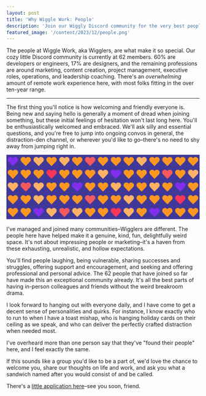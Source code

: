 ```yaml
---
layout: post
title: 'Why Wiggle Work: People'
description: 'Join our Wiggly Discord community for the very best people around.'
featured_image: '/content/2023/12/people.png'
---
```

The people at Wiggle Work, aka Wigglers, are what make it so special. Our cozy little Discord community is currently at 62 members. 60% are developers or engineers, 17% are designers, and the remaining professions are around marketing, content creation, project management, executive roles, operations, and leadership coaching. There's an *overwhelming* amount of remote work experience here, with most folks fitting in the over ten-year range. 

<hr />
The first thing you'll notice is how welcoming and friendly everyone is. Being new and saying hello is generally a moment of dread when joining something, but these initial feelings of hesitation won't last long here. You'll be enthusiastically welcomed and embraced. We'll ask silly and essential questions, and you're free to jump into ongoing convos in general, the distraction-den channel, or wherever you'd like to go–there's no need to shy away from jumping right in. 

![Heart emoji pattern on dark background](/content/2023/12/people.png)

I've managed and joined many communities–Wigglers are different. The people here have helped make it a genuine, kind, fun, delightfully weird space. It's not about impressing people or marketing–it's a haven from these exhausting, unrealistic, and hollow expectations. 

You'll find people laughing, being vulnerable, sharing successes and struggles, offering support and encouragement, and seeking and offering professional and personal advice. The 62 people that have joined so far have made this an exceptional community already. It's all the best parts of having in-person colleagues and friends without the weird breakroom drama. 

I look forward to hanging out with everyone daily, and I have come to get a decent sense of personalities and quirks. For instance, I know exactly who to run to when I have a toast mishap, who is hanging holiday cards on their ceiling as we speak, and who can deliver the perfectly crafted distraction when needed most. 

I've overheard more than one person say that they've "found their people" here, and I feel exactly the same. 

If this sounds like a group you'd like to be a part of, we'd love the chance to welcome you, share our thoughts on life and work, and ask you what a sandwich named after you would consist of and be called. 

There's a [little application here](https://wiggle.work)–see you soon, friend. 


